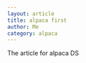 ```yaml
--- 
layout: article
title: alpaca first
author: Me
category: alpaca
--- 
```


The article for alpaca DS